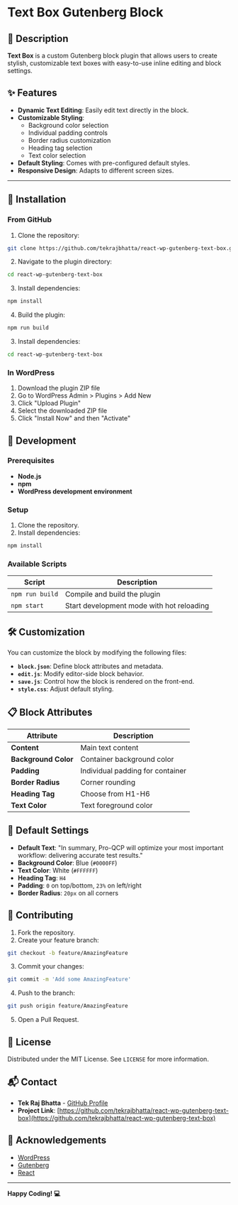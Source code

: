 # Text Box Gutenberg Block

## 📝 Description
**Text Box** is a custom Gutenberg block plugin that allows users to create stylish, customizable text boxes with easy-to-use inline editing and block settings.

## ✨ Features
- **Dynamic Text Editing**: Easily edit text directly in the block.
- **Customizable Styling**:
  - Background color selection
  - Individual padding controls
  - Border radius customization
  - Heading tag selection
  - Text color selection
- **Default Styling**: Comes with pre-configured default styles.
- **Responsive Design**: Adapts to different screen sizes.

---

## 🚀 Installation

### From GitHub
1. Clone the repository:
  ```bash
  git clone https://github.com/tekrajbhatta/react-wp-gutenberg-text-box.git
  ```
2. Navigate to the plugin directory:
  ```bash
  cd react-wp-gutenberg-text-box
  ```
3. Install dependencies:
  ```bash
  npm install
  ```
4. Build the plugin:
  ```bash
  npm run build
  ```
3. Install dependencies:
  ```bash
  cd react-wp-gutenberg-text-box
  ```

### In WordPress
1. Download the plugin ZIP file
2. Go to WordPress Admin > Plugins > Add New
3. Click "Upload Plugin"
4. Select the downloaded ZIP file
5. Click "Install Now" and then "Activate"

## 🔧 Development

### Prerequisites
- **Node.js**
- **npm**
- **WordPress development environment**

### Setup
1. Clone the repository.
2. Install dependencies:
  ```bash
  npm install
  ```

### Available Scripts

| Script            | Description                             |
|--------------------|-----------------------------------------|
| `npm run build`    | Compile and build the plugin           |
| `npm start`        | Start development mode with hot reloading |

## 🛠 Customization

You can customize the block by modifying the following files:

- **`block.json`**: Define block attributes and metadata.
- **`edit.js`**: Modify editor-side block behavior.
- **`save.js`**: Control how the block is rendered on the front-end.
- **`style.css`**: Adjust default styling.

## 📋 Block Attributes

| Attribute          | Description                            |
|---------------------|----------------------------------------|
| **Content**         | Main text content                     |
| **Background Color**| Container background color            |
| **Padding**         | Individual padding for container      |
| **Border Radius**   | Corner rounding                       |
| **Heading Tag**     | Choose from H1-H6                     |
| **Text Color**      | Text foreground color                 |

## 🎨 Default Settings

- **Default Text**: "In summary, Pro-QCP will optimize your most important workflow: delivering accurate test results."
- **Background Color**: Blue (`#0000FF`)
- **Text Color**: White (`#FFFFFF`)
- **Heading Tag**: `H4`
- **Padding**: `0` on top/bottom, `23%` on left/right
- **Border Radius**: `20px` on all corners

## 🤝 Contributing

1. Fork the repository.
2. Create your feature branch:
  ```bash
  git checkout -b feature/AmazingFeature
  ```
3. Commit your changes:
  ```bash
  git commit -m 'Add some AmazingFeature'
  ```
4. Push to the branch:
  ```bash
  git push origin feature/AmazingFeature
  ```
5. Open a Pull Request.

## 📄 License
Distributed under the MIT License. See `LICENSE` for more information.

## 📬 Contact
- **Tek Raj Bhatta** - [GitHub Profile](https://github.com/tekrajbhatta)
- **Project Link**: [https://github.com/tekrajbhatta/react-wp-gutenberg-text-box](https://github.com/tekrajbhatta/react-wp-gutenberg-text-box)

## 🙏 Acknowledgements
- [WordPress](https://wordpress.org)
- [Gutenberg](https://developer.wordpress.org/block-editor/)
- [React](https://reactjs.org)

---

**Happy Coding! 💻**
